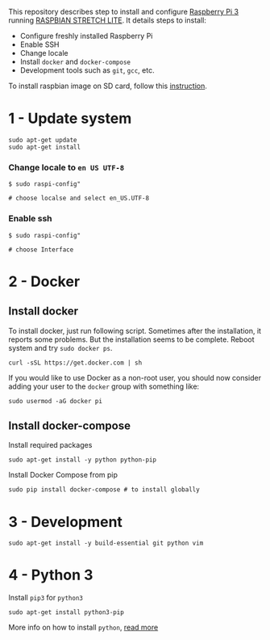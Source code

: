 This repository describes step to install and configure [Raspberry Pi 3](https://www.raspberrypi.org/ ) running [RASPBIAN STRETCH LITE](https://www.raspberrypi.org/downloads/raspbian/ ). It details steps to install:

- Configure freshly installed Raspberry Pi
- Enable SSH
- Change locale
- Install `docker` and `docker-compose`
- Development tools such as `git`, `gcc`, etc.

To install raspbian image on SD card, follow this [instruction](https://www.raspberrypi.org/documentation/installation/installing-images/README.md ).

# 1 - Update system

```
sudo apt-get update
sudo apt-get install
```

### Change locale to `en US UTF-8`

```
$ sudo raspi-config"

# choose localse and select en_US.UTF-8
```

### Enable ssh

```
$ sudo raspi-config"

# choose Interface
```

# 2 - Docker

## Install docker

To install docker, just run following script. Sometimes after the installation, it reports some problems. But the installation seems to be complete. Reboot system and try `sudo docker ps`.

```
curl -sSL https://get.docker.com | sh
```

If you would like to use Docker as a non-root user, you should now consider
adding your user to the `docker` group with something like:

```
sudo usermod -aG docker pi
```

## Install docker-compose

Install required packages

```
sudo apt-get install -y python python-pip
```

Install Docker Compose from pip

```
sudo pip install docker-compose # to install globally
```

# 3 - Development

```
sudo apt-get install -y build-essential git python vim
```

# 4 - Python 3

Install `pip3` for `python3`

```
sudo apt-get install python3-pip
```

More info on how to install `python`, [read more](https://www.raspberrypi.org/documentation/linux/software/python.md '')
